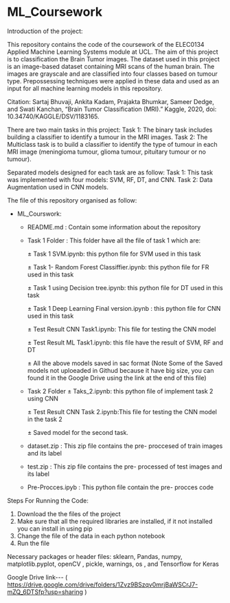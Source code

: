 # ML_Coursework

Introduction of the project: 

This repository contains the code of the coursework of the ELEC0134 Applied Machine Learning Systems module at UCL. The aim of this project is to classification the Brain Tumor images. The dataset used in this project is an image-based dataset containing MRI scans of the human brain. The images are grayscale and are classified into four classes based on tumour type. Prepossessing techniques were applied in these data and used as an input for all machine learning models in this repository. 

Citation: 
Sartaj Bhuvaji, Ankita Kadam, Prajakta Bhumkar, Sameer Dedge, and Swati Kanchan, “Brain Tumor Classification (MRI).” Kaggle, 2020, doi: 10.34740/KAGGLE/DSV/1183165. 

There are two main tasks in this project: 
	Task 1: 
    	The binary task includes building a classifier to identify a tumour in the MRI images. 
	Task 2: 
    	The Multiclass task is to build a classifier to identify the type of tumour in each MRI image (meningioma tumour, glioma tumour, pituitary tumour or no tumour). 

Separated models designed for each task are as follow:
    Task 1: This task was implemented with four models: SVM, RF, DT, and CNN. 
    Task 2: Data Augmentation used in CNN models.

The file of this repository organised as follow: 
 * ML_Courswork: 
	* README.md : Contain some information about the repository 
	* Task 1 Folder : This folder have all the file of task 1 which are: 
	
		± Task 1 SVM.ipynb: this python file for SVM used in this task 
		
		± Task 1- Random Forest Classiffier.ipynb: this python file for FR used in this task 
		
		± Task 1 using Decision tree.ipynb: this python file for DT used in this task 
		
		± Task 1 Deep Learning Final version.ipynb : this python file for CNN used in this task 
		
		± Test Result CNN Task1.ipynb: This file for testing the CNN model 
		
		± Test Result ML Task1.ipynb: this file have the result of SVM, RF and DT 
		
		± All the above models saved in sac format  (Note Some of the Saved models not uploeaded in Githud because it have big size, you can found it in the Google Drive using the link at the end of this file)
	* Task 2 Folder 
		± Taks_2.ipynb: this python file of implement task 2 using CNN 
		
		± Test Result CNN Task 2.ipynb:This file for testing the CNN model in the task 2
		
		± Saved model for the second task. 
		
	* dataset.zip : This zip file contains the pre- proccesed of train images and its label 
	* test.zip : This zip file contains the pre- processed of test images and its label
	* Pre-Procces.ipyb : This python file contain the pre- procces code 


Steps For Running the Code: 

1. Download the the files of the project
2. Make sure that all the required libraries are installed, if it not installed you can install in using pip 
3. Change the file of the data in each python notebook 
4. Run the file 

Necessary packages or header files: 
sklearn, Pandas, numpy, matplotlib.pyplot, openCV , pickle, warnings, os , and Tensorflow for Keras 

	
Google Drive link--- ( https://drive.google.com/drive/folders/1Zvz9BSzqv0mrjBaWSCrJ7-mZQ_6DTSfp?usp=sharing )




